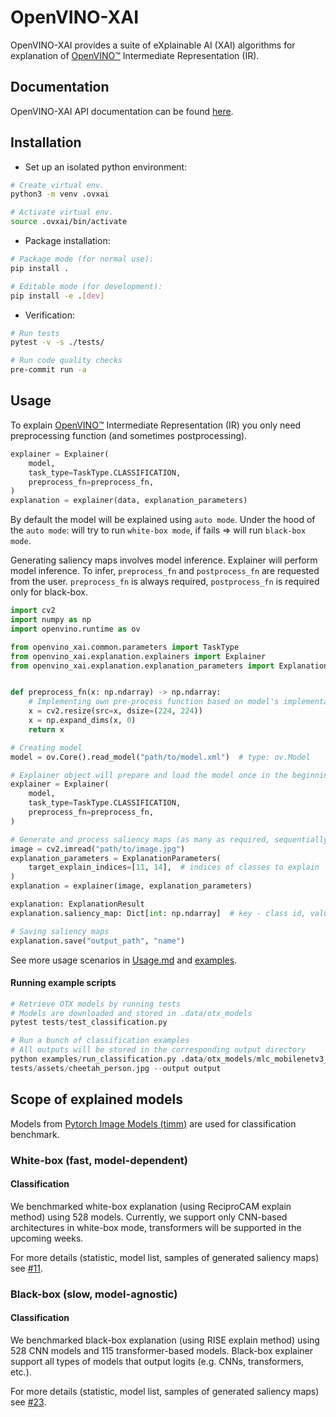 # OpenVINO-XAI

OpenVINO-XAI provides a suite of eXplainable AI (XAI) algorithms for explanation of
[OpenVINO™](https://github.com/openvinotoolkit/openvino) Intermediate Representation (IR).

## Documentation

OpenVINO-XAI API documentation can be found [here](https://curly-couscous-ovjvm29.pages.github.io/).

## Installation

- Set up an isolated python environment:

```bash
# Create virtual env.
python3 -m venv .ovxai

# Activate virtual env.
source .ovxai/bin/activate
```

- Package installation:

```bash
# Package mode (for normal use):
pip install .

# Editable mode (for development):
pip install -e .[dev]
```

- Verification:

```bash
# Run tests
pytest -v -s ./tests/

# Run code quality checks
pre-commit run -a
```


## Usage

To explain [OpenVINO™](https://github.com/openvinotoolkit/openvino) Intermediate Representation (IR) you only need 
preprocessing function (and sometimes postprocessing).

```python
explainer = Explainer(
    model,
    task_type=TaskType.CLASSIFICATION,
    preprocess_fn=preprocess_fn,
)
explanation = explainer(data, explanation_parameters)
```

By default the model will be explained using `auto mode`.
Under the hood of the `auto mode`: will try to run `white-box mode`, if fails => will run `black-box mode`.

Generating saliency maps involves model inference. Explainer will perform model inference.
To infer, `preprocess_fn` and `postprocess_fn` are requested from the user. 
`preprocess_fn` is always required, `postprocess_fn` is required only for black-box.

```python
import cv2
import numpy as np
import openvino.runtime as ov

from openvino_xai.common.parameters import TaskType
from openvino_xai.explanation.explainers import Explainer
from openvino_xai.explanation.explanation_parameters import ExplanationParameters


def preprocess_fn(x: np.ndarray) -> np.ndarray:
    # Implementing own pre-process function based on model's implementation
    x = cv2.resize(src=x, dsize=(224, 224))
    x = np.expand_dims(x, 0)
    return x

# Creating model
model = ov.Core().read_model("path/to/model.xml")  # type: ov.Model

# Explainer object will prepare and load the model once in the beginning
explainer = Explainer(
    model,
    task_type=TaskType.CLASSIFICATION,
    preprocess_fn=preprocess_fn,
)

# Generate and process saliency maps (as many as required, sequentially)
image = cv2.imread("path/to/image.jpg")
explanation_parameters = ExplanationParameters(
    target_explain_indices=[11, 14],  # indices of classes to explain
)
explanation = explainer(image, explanation_parameters)

explanation: ExplanationResult
explanation.saliency_map: Dict[int: np.ndarray]  # key - class id, value - processed saliency map e.g. 354x500x3

# Saving saliency maps
explanation.save("output_path", "name")
```

See more usage scenarios in [Usage.md](.docs/Usage.md) and [examples](./examples).

#### Running example scripts

```python
# Retrieve OTX models by running tests
# Models are downloaded and stored in .data/otx_models
pytest tests/test_classification.py

# Run a bunch of classification examples
# All outputs will be stored in the corresponding output directory
python examples/run_classification.py .data/otx_models/mlc_mobilenetv3_large_voc.xml \
tests/assets/cheetah_person.jpg --output output
```

## Scope of explained models

Models from [Pytorch Image Models (timm)](https://github.com/huggingface/pytorch-image-models) are used
for classification benchmark.

### White-box (fast, model-dependent)

#### Classification

We benchmarked white-box explanation (using ReciproCAM explain method) using 528 models.
Currently, we support only CNN-based architectures in white-box mode,
transformers will be supported in the upcoming weeks.

For more details (statistic, model list, samples of generated saliency maps) see
[#11](https://github.com/intel-sandbox/openvino_xai/pull/11).

### Black-box (slow, model-agnostic)

#### Classification

We benchmarked black-box explanation (using RISE explain method) using 528 CNN models and 115 transformer-based models.
Black-box explainer support all types of models that output logits (e.g. CNNs, transformers, etc.).

For more details (statistic, model list, samples of generated saliency maps) see
[#23](https://github.com/intel-sandbox/openvino_xai/pull/23).
